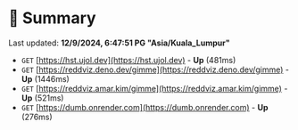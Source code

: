 # 📖 Summary
Last updated: **12/9/2024, 6:47:51 PG "Asia/Kuala_Lumpur"**

- `GET` [https://hst.ujol.dev](https://hst.ujol.dev) - **Up** (481ms)
- `GET` [https://reddviz.deno.dev/gimme](https://reddviz.deno.dev/gimme) - **Up** (1446ms)
- `GET` [https://reddviz.amar.kim/gimme](https://reddviz.amar.kim/gimme) - **Up** (521ms)
- `GET` [https://dumb.onrender.com](https://dumb.onrender.com) - **Up** (276ms)
